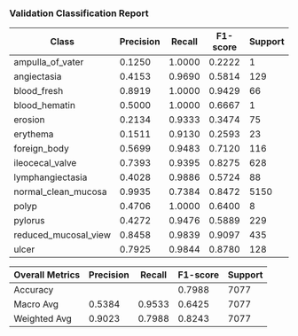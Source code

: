 ### Validation Classification Report

| Class                  | Precision | Recall | F1-score | Support |
|-------------------------|-----------|--------|----------|---------|
| ampulla_of_vater        | 0.1250    | 1.0000 | 0.2222   | 1       |
| angiectasia             | 0.4153    | 0.9690 | 0.5814   | 129     |
| blood_fresh             | 0.8919    | 1.0000 | 0.9429   | 66      |
| blood_hematin           | 0.5000    | 1.0000 | 0.6667   | 1       |
| erosion                 | 0.2134    | 0.9333 | 0.3474   | 75      |
| erythema                | 0.1511    | 0.9130 | 0.2593   | 23      |
| foreign_body            | 0.5699    | 0.9483 | 0.7120   | 116     |
| ileocecal_valve         | 0.7393    | 0.9395 | 0.8275   | 628     |
| lymphangiectasia        | 0.4028    | 0.9886 | 0.5724   | 88      |
| normal_clean_mucosa     | 0.9935    | 0.7384 | 0.8472   | 5150    |
| polyp                   | 0.4706    | 1.0000 | 0.6400   | 8       |
| pylorus                 | 0.4272    | 0.9476 | 0.5889   | 229     |
| reduced_mucosal_view    | 0.8458    | 0.9839 | 0.9097   | 435     |
| ulcer                   | 0.7925    | 0.9844 | 0.8780   | 128     |

| **Overall Metrics**     | Precision | Recall | F1-score | Support |
|--------------------------|-----------|--------|----------|---------|
| Accuracy                 |           |        | 0.7988   | 7077    |
| Macro Avg                | 0.5384    | 0.9533 | 0.6425   | 7077    |
| Weighted Avg             | 0.9023    | 0.7988 | 0.8243   | 7077    |
